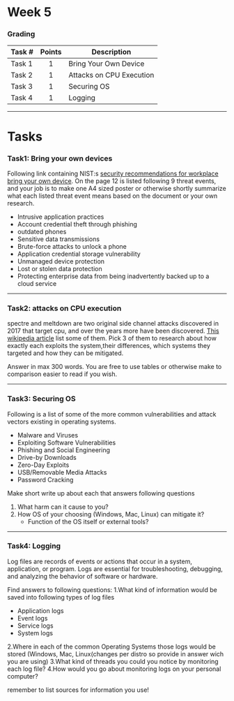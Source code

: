 # Week 5

### Grading

Task #|Points|Description|
-----|:---:|----------|
Task 1 | 1 | Bring Your Own Device
Task 2 | 1 | Attacks on CPU Execution
Task 3 | 1 | Securing OS
Task 4 | 1 | Logging 

---

# Tasks

### Task1: Bring your own devices

Following link containing NIST:s [security recommendations for workplace bring your own device](https://nvlpubs.nist.gov/nistpubs/SpecialPublications/NIST.SP.1800-22.pdf). On the page 12 is listed following 9 threat events, and your job is to make one A4 sized poster or otherwise shortly summarize what each listed threat event means based on the document or your own research.

- Intrusive application practices
- Account credential theft through phishing
- outdated phones
- Sensitive data transmissions
- Brute-force attacks to unlock a phone
- Application credential storage vulnerability
- Unmanaged device protection
- Lost or stolen data protection
- Protecting enterprise data from being
inadvertently backed up to a cloud service

---

### Task2: attacks on CPU execution
spectre and meltdown are two original side channel attacks discovered in 2017 that target cpu, and over the years more have been discovered. [This wikipedia article](https://en.wikipedia.org/wiki/Transient_execution_CPU_vulnerability) list some of them. Pick 3 of them to research about how exactly each exploits the system,their differences, which systems they targeted and how they can be mitigated. 

Answer in max 300 words. You are free to use tables or otherwise make to comparison easier to read if you wish.

---

### Task3: Securing OS
Following is a list of some of the more common vulnerabilities and attack vectors existing in operating systems.  

- Malware and Viruses
- Exploiting Software Vulnerabilities
- Phishing and Social Engineering
- Drive-by Downloads
- Zero-Day Exploits
- USB/Removable Media Attacks
- Password Cracking

Make short write up about each that answers following questions 
1. What harm can it cause to you?
2. How OS of your choosing (Windows, Mac, Linux) can mitigate it?
     - Function of the OS itself or external tools?


---

### Task4: Logging
Log files are records of events or actions that occur in a system, application, or program. Logs are essential for troubleshooting, debugging, and analyzing the behavior of software or hardware.

Find answers to following questions:
1.What kind of information would be saved into following types of log files
- Application logs
- Event logs
- Service logs
- System logs

2.Where in each of the common Operating Systems those logs would be stored (Windows, Mac, Linux(changes per distro so provide in answer wich you are using)
3.What kind of threads you could you notice by monitoring each log file?
4.How would you go about monitoring logs on your personal computer?


remember to list sources for information you use!
